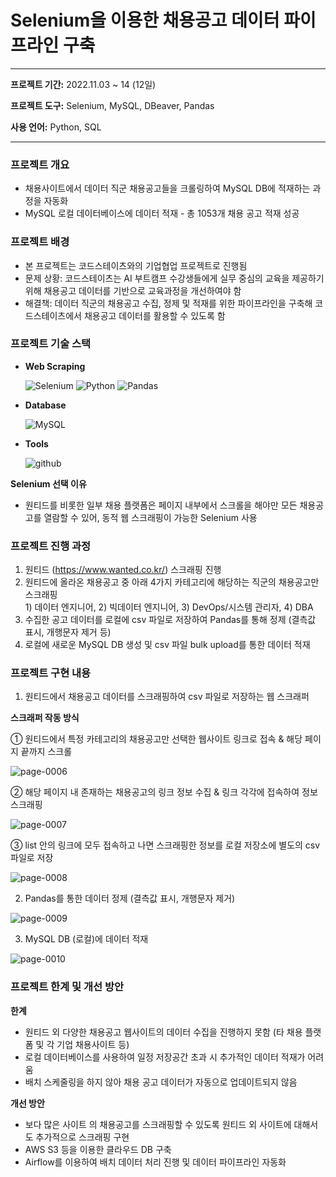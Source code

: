 # Selenium을 이용한 채용공고 데이터 파이프라인 구축

---

**프로젝트 기간:** 2022.11.03 ~ 14 (12일)

**프로젝트 도구:** Selenium, MySQL, DBeaver, Pandas

**사용 언어:** Python, SQL

---

### 프로젝트 개요

- 채용사이트에서 데이터 직군 채용공고들을 크롤링하여 MySQL DB에 적재하는 과정을 자동화
- MySQL 로컬 데이터베이스에 데이터 적재 - 총 1053개 채용 공고 적재 성공

### 프로젝트 배경

- 본 프로젝트는 코드스테이츠와의 기업협업 프로젝트로 진행됨
- 문제 상황: 코드스테이츠는 AI 부트캠프 수강생들에게 실무 중심의 교육을 제공하기 위해 채용공고 데이터를 기반으로 교육과정을 개선하여야 함
- 해결책: 데이터 직군의 채용공고 수집, 정제 및 적재를 위한 파이프라인을 구축해 코드스테이츠에서 채용공고 데이터를 활용할 수 있도록 함

### 프로젝트 기술 스택

- **Web Scraping**
    
    ![Selenium](https://img.shields.io/badge/Selenium-43B02A?style=for-the-badge&logo=selenium&logoColor=white) ![Python](https://img.shields.io/badge/Python-3776AB?style=for-the-badge&logo=python&logoColor=white) ![Pandas](https://img.shields.io/badge/Pandas-150458?style=for-the-badge&logo=pandas&logoColor=white) 
   
- **Database**
    
    ![MySQL](https://img.shields.io/badge/mysql-4479A1?style=for-the-badge&logo=mysql&logoColor=white)
    
- **Tools**
    
    ![github](https://img.shields.io/badge/github-181717?style=for-the-badge&logo=github&logoColor=white)
    

**Selenium 선택 이유**

- 원티드를 비롯한 일부 채용 플랫폼은 페이지 내부에서 스크롤을 해야만 모든 채용공고를 열람할 수 있어, 동적 웹 스크래핑이 가능한 Selenium 사용


### 프로젝트 진행 과정

1. 원티드 (https://www.wanted.co.kr/) 스크래핑 진행
2. 원티드에 올라온 채용공고 중 아래 4가지 카테고리에 해당하는 직군의 채용공고만 스크래핑<br>1) 데이터 엔지니어, 2) 빅데이터 엔지니어, 3) DevOps/시스템 관리자, 4) DBA
3. 수집한 공고 데이터를 로컬에 csv 파일로 저장하여 Pandas를 통해 정제 (결측값 표시, 개행문자 제거 등)
4. 로컬에 새로운 MySQL DB 생성 및 csv 파일 bulk upload를 통한 데이터 적재


### 프로젝트 구현 내용

1. 원티드에서 채용공고 데이터를 스크래핑하여 csv 파일로 저장하는 웹 스크래퍼

**스크래퍼 작동 방식**

① 원티드에서 특정 카테고리의 채용공고만 선택한 웹사이트 링크로 접속 & 해당 페이지 끝까지 스크롤

![page-0006](https://user-images.githubusercontent.com/46596653/211158483-c715cafe-ee0c-4750-9353-792d3b61eeb7.jpg)

② 해당 페이지 내 존재하는 채용공고의 링크 정보 수집 & 링크 각각에 접속하여 정보 스크래핑

![page-0007](https://user-images.githubusercontent.com/46596653/211158484-3e27a93e-7c4d-4f47-97cf-3131bc0ec329.jpg)


③ list 안의 링크에 모두 접속하고 나면 스크래핑한 정보를 로컬 저장소에 별도의 csv 파일로 저장

![page-0008](https://user-images.githubusercontent.com/46596653/211158487-d1ec660e-4ee3-453e-aea0-0de6b0221af1.jpg)

2. Pandas를 통한 데이터 정제 (결측값 표시, 개행문자 제거)

![page-0009](https://user-images.githubusercontent.com/46596653/211158557-6b330996-f3a3-421b-8d2c-0e42cacd5b34.jpg)

3. MySQL DB (로컬)에 데이터 적재

![page-0010](https://user-images.githubusercontent.com/46596653/211158558-5e6e06b9-ba84-413c-b761-3e0da270993d.jpg)



### 프로젝트 한계 및 개선 방안

**한계**

- 원티드 외 다양한 채용공고 웹사이트의 데이터 수집을 진행하지 못함 (타 채용 플랫폼 및 각 기업 채용사이트 등)
- 로컬 데이터베이스를 사용하여 일정 저장공간 초과 시 추가적인 데이터 적재가 어려움
- 배치 스케줄링을 하지 않아 채용 공고 데이터가 자동으로 업데이트되지 않음

**개선 방안**

- 보다 많은 사이트 의 채용공고를 스크래핑할 수 있도록 원티드 외 사이트에 대해서도 추가적으로 스크래핑 구현
- AWS S3 등을 이용한 클라우드 DB 구축
- Airflow를 이용하여 배치 데이터 처리 진행 및 데이터 파이프라인 자동화


